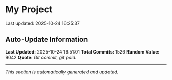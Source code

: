 # My Project


Last updated: 2025-10-24 16:25:37





























































































































































































































































































































































































































































































































































































































































































































































































































































































































































































































































































































































































































































































































































































































































































































































































































































































































































































































































































































































































## Auto-Update Information

**Last Updated:** 2025-10-24 16:51:01
**Total Commits:** 1526
**Random Value:** 9042
**Quote:** _Git commit, git paid._

---
_This section is automatically generated and updated._